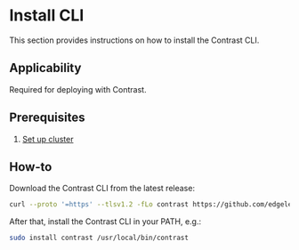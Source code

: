 # Install CLI

This section provides instructions on how to install the Contrast CLI.

## Applicability

Required for deploying with Contrast.

## Prerequisites

1. [Set up cluster](./cluster-setup/aks.md)

## How-to

Download the Contrast CLI from the latest release:

```bash
curl --proto '=https' --tlsv1.2 -fLo contrast https://github.com/edgelesssys/contrast/releases/download/v1.12.0/contrast
```

After that, install the Contrast CLI in your PATH, e.g.:

```bash
sudo install contrast /usr/local/bin/contrast
```
